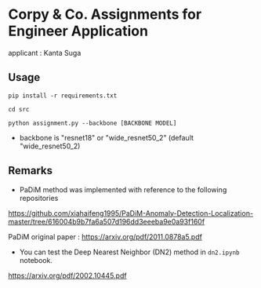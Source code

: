 # Corpy & Co. Assignments for Engineer Application
applicant : Kanta Suga

## Usage
`pip install -r requirements.txt`

`cd src`

`python assignment.py --backbone [BACKBONE MODEL]`

- backbone is "resnet18" or "wide_resnet50_2" (default "wide_resnet50_2)

## Remarks
- PaDiM method was implemented with reference to the following repositories

https://github.com/xiahaifeng1995/PaDiM-Anomaly-Detection-Localization-master/tree/616004b9b7fa6a507d196dd3eeeba9e0a93f160f

PaDiM original paper : https://arxiv.org/pdf/2011.0878a5.pdf

- You can test the Deep Nearest Neighbor (DN2) method in `dn2.ipynb` notebook.

https://arxiv.org/pdf/2002.10445.pdf

